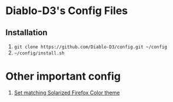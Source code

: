 # Diablo-D3's Config Files

## Installation

1. `git clone https://github.com/Diablo-D3/config.git ~/config`
2. `~/config/install.sh`

# Other important config

1. [Set matching Solarized Firefox Color theme](https://github.com/TeddyDD/firefox-base16)

